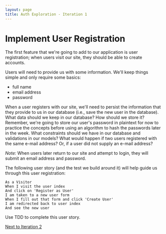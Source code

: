 ```yaml
---
layout: page
title: Auth Exploration - Iteration 1
---
```


# Implement User Registration

The first feature that we're going to add to our application is user registration; when users visit our site, they should be able to create accounts.

Users will need to provide us with some information.  We'll keep things simple and only require some basics:

- full name
- email address
- password

When a user registers with our site, we'll need to persist the information that they provide to us in our database (i.e., save the new user in the database).  What data should we keep in our database?  How should we store it?  Remember, we're going to store our user's password in plaintext for now to practice the concepts before using an algorithm to hash the passwords later in the week. What constraints should we have in our database and validations in our models?  What would happen if two users registered with the same e-mail address?  Or, if a user did not supply an e-mail address?

*Note:*  When users later return to our site and attempt to login, they will submit an email address and password.

The following user story (and the test we build around it) will help guide us through this user registration:

```
As a Visitor
When I visit the user index
And click on 'Register as User'
I am taken to a new user form
When I fill out that form and click 'Create User'
I am redirected back to user index
And see the new user
```

Use TDD to complete this user story.

[Next to Iteration 2](./auth_exp_it2)
